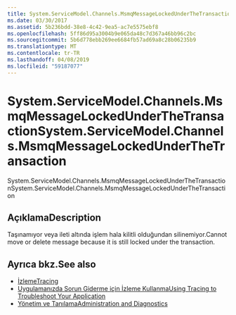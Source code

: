 ```yaml
---
title: System.ServiceModel.Channels.MsmqMessageLockedUnderTheTransaction
ms.date: 03/30/2017
ms.assetid: 5b236bdd-38e8-4c42-9ea5-ac7e5575ebf8
ms.openlocfilehash: 5ff86d95a3004b9e065da48c7d367a46bb96c2bc
ms.sourcegitcommit: 5b6d778ebb269ee6684fb57ad69a8c28b06235b9
ms.translationtype: MT
ms.contentlocale: tr-TR
ms.lasthandoff: 04/08/2019
ms.locfileid: "59187077"
---
```

# <a name="systemservicemodelchannelsmsmqmessagelockedunderthetransaction"></a><span data-ttu-id="9d980-102">System.ServiceModel.Channels.MsmqMessageLockedUnderTheTransaction</span><span class="sxs-lookup"><span data-stu-id="9d980-102">System.ServiceModel.Channels.MsmqMessageLockedUnderTheTransaction</span></span>
<span data-ttu-id="9d980-103">System.ServiceModel.Channels.MsmqMessageLockedUnderTheTransaction</span><span class="sxs-lookup"><span data-stu-id="9d980-103">System.ServiceModel.Channels.MsmqMessageLockedUnderTheTransaction</span></span>  
  
## <a name="description"></a><span data-ttu-id="9d980-104">Açıklama</span><span class="sxs-lookup"><span data-stu-id="9d980-104">Description</span></span>  
 <span data-ttu-id="9d980-105">Taşınamıyor veya ileti altında işlem hala kilitli olduğundan silinemiyor.</span><span class="sxs-lookup"><span data-stu-id="9d980-105">Cannot move or delete message because it is still locked under the transaction.</span></span>  
  
## <a name="see-also"></a><span data-ttu-id="9d980-106">Ayrıca bkz.</span><span class="sxs-lookup"><span data-stu-id="9d980-106">See also</span></span>

- [<span data-ttu-id="9d980-107">İzleme</span><span class="sxs-lookup"><span data-stu-id="9d980-107">Tracing</span></span>](../../../../../docs/framework/wcf/diagnostics/tracing/index.md)
- [<span data-ttu-id="9d980-108">Uygulamanızda Sorun Giderme için İzleme Kullanma</span><span class="sxs-lookup"><span data-stu-id="9d980-108">Using Tracing to Troubleshoot Your Application</span></span>](../../../../../docs/framework/wcf/diagnostics/tracing/using-tracing-to-troubleshoot-your-application.md)
- [<span data-ttu-id="9d980-109">Yönetim ve Tanılama</span><span class="sxs-lookup"><span data-stu-id="9d980-109">Administration and Diagnostics</span></span>](../../../../../docs/framework/wcf/diagnostics/index.md)
